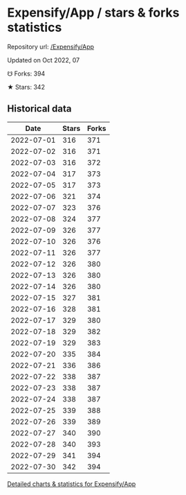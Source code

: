 # Expensify/App / stars & forks statistics

Repository url: [/Expensify/App](https://github.com/Expensify/App)

Updated on Oct 2022, 07

☋ Forks: 394

★ Stars: 342

## Historical data
| Date | Stars | Forks |
|------|-------|-------|
| 2022-07-01 | 316 | 371 | 
| 2022-07-02 | 316 | 371 | 
| 2022-07-03 | 316 | 372 | 
| 2022-07-04 | 317 | 373 | 
| 2022-07-05 | 317 | 373 | 
| 2022-07-06 | 321 | 374 | 
| 2022-07-07 | 323 | 376 | 
| 2022-07-08 | 324 | 377 | 
| 2022-07-09 | 326 | 377 | 
| 2022-07-10 | 326 | 376 | 
| 2022-07-11 | 326 | 377 | 
| 2022-07-12 | 326 | 380 | 
| 2022-07-13 | 326 | 380 | 
| 2022-07-14 | 326 | 380 | 
| 2022-07-15 | 327 | 381 | 
| 2022-07-16 | 328 | 381 | 
| 2022-07-17 | 329 | 380 | 
| 2022-07-18 | 329 | 382 | 
| 2022-07-19 | 329 | 383 | 
| 2022-07-20 | 335 | 384 | 
| 2022-07-21 | 336 | 386 | 
| 2022-07-22 | 338 | 387 | 
| 2022-07-23 | 338 | 387 | 
| 2022-07-24 | 338 | 387 | 
| 2022-07-25 | 339 | 388 | 
| 2022-07-26 | 339 | 389 | 
| 2022-07-27 | 340 | 390 | 
| 2022-07-28 | 340 | 393 | 
| 2022-07-29 | 341 | 394 | 
| 2022-07-30 | 342 | 394 | 


[Detailed charts & statistics for Expensify/App](https://reviewgithub.com/rep/Expensify/App)
